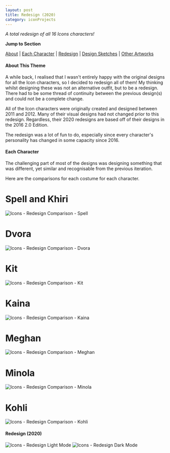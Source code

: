 ```yaml
---
layout: post
title: Redesign (2020)
category: iconProjects
---
```

_A total redesign of all 16 Icons characters!_  


**Jump to Section**

[About](#about-this-theme)	|	[Each Character](#each-character)	|	[Redesign](#redesign-2020)	|	[Design Sketches](#original-design-sketches)	|	[Other Artworks](#other-bombshells-artworks)

#### **About This Theme**
A while back, I realised that I wasn't entirely happy with the original designs for all the Icon characters, so I decided to redesign all of them! My thinking whilst designing these was not an alternative outfit, but to be a redesign. There had to be some thread of continuity between the previous design(s) and could not be a complete change. 

All of the Icon characters were originally created and designed between 2011 and 2012. Many of their visual designs had not changed prior to this redesign. Regardless, their 2020 redesigns are based off of their designs in the 2016 2.0 Edition.

The redesign was a lot of fun to do, especially since every character's personality has changed in some capacity since 2016.

#### **Each Character**
The challenging part of most of the designs was designing something that was different, yet similar and recognisable from the previous iteration. 

Here are the comparisons for each costume for each character.

# Spell and Khiri
![Icons - Redesign Comparison - Spell](/assets/artwork/IconProjects/Redesign/Redesign_Comparison_Spell_Khiri.jpg)

# Dvora
![Icons - Redesign Comparison - Dvora](/assets/artwork/IconProjects/Redesign/Redesign_Comparison_Dvora.jpg)

# Kit
![Icons - Redesign Comparison - Kit](/assets/artwork/IconProjects/Redesign/Redesign_Comparison_Kit.jpg)

# Kaina
![Icons - Redesign Comparison - Kaina](/assets/artwork/IconProjects/Redesign/Redesign_Comparison_Kaina.jpg)

# Meghan
![Icons - Redesign Comparison - Meghan](/assets/artwork/IconProjects/Redesign/Redesign_Comparison_Meghan.jpg)

# Minola
![Icons - Redesign Comparison - Minola](/assets/artwork/IconProjects/Redesign/Redesign_Comparison_Minola.jpg)

# Kohli
![Icons - Redesign Comparison - Kohli](/assets/artwork/IconProjects/Redesign/Redesign_Comparison_Kohli.jpg)

#### **Redesign (2020)**
![Icons - Redesign Light Mode](/assets/artwork/IconProjects/Redesign/Redesign_LightMode.jpg) 
![Icons - Redesign Dark Mode](/assets/artwork/IconProjects/Redesign/Redesign_DarkMode.jpg)